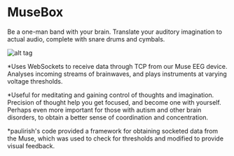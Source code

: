 MuseBox
=========

Be a one-man band with your brain. Translate your auditory imagination to actual audio, complete with snare drums and cymbals. 

![alt tag](http://i.imgur.com/p2fHsEq.jpg)

*Uses WebSockets to receive data through TCP from our Muse EEG device. Analyses incoming streams of brainwaves, and plays instruments at varying voltage thresholds.

*Useful for meditating and gaining control of thoughts and imagination. Precision of thought help you get focused, and become one with yourself. Perhaps even more important for those with autism and other brain disorders, to obtain a better sense of coordination and concentration.

*paulirish's code provided a framework for obtaining socketed data from the Muse, which was used to check for thresholds and modified to provide visual feedback.
